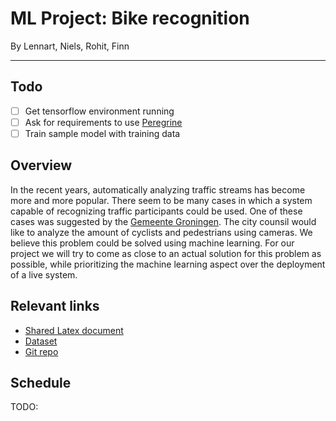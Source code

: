 # ML Project: Bike recognition
By Lennart, Niels, Rohit, Finn

---

## Todo

- [ ] Get tensorflow environment running
- [ ] Ask for requirements to use [Peregrine](https://www.rug.nl/society-business/centre-for-information-technology/research/services/hpc/facilities/peregrine-hpc-cluster?lang=en)
- [ ] Train sample model with training data

## Overview
In the recent years, automatically analyzing traffic streams has become more and more popular. There seem to be many cases in which a system capable of recognizing traffic participants could be used. One of these cases was suggested by the [Gemeente Groningen](https://www.rtvnoord.nl/nieuws/201369/Stad-roept-hulp-bedrijven-in-bij-oplossen-drukte-fietsers-en-voetgangers). The city counsil would like to analyze the amount of cyclists and pedestrians using cameras. We believe this problem could be solved using machine learning. For our project we will try to come as close to an actual solution for this problem as possible, while prioritizing the machine learning aspect over the deployment of a live system.

## Relevant links

- [Shared Latex document](https://www.overleaf.com/8191259962cbsdjwnnmtch)
- [Dataset](http://podoce.dinf.usherbrooke.ca/challenge/dataset/)
- [Git repo](https://github.com/finngaida/mlproject_rug)

## Schedule

TODO:
